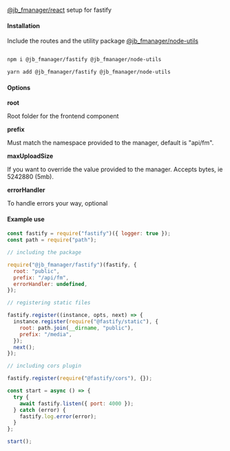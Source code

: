 <p><a href="https://github.com/jbystronski/jb-fmanager-react">@jb_fmanager/react</a> setup for fastify</p>
<h4>Installation</h4>

<p>Include the routes and the utility package <a href="https://github.com/jbystronski/jb-fmanager-node-utils">@jb_fmanager/node-utils</a></p>

```bash

npm i @jb_fmanager/fastify @jb_fmanager/node-utils

yarn add @jb_fmanager/fastify @jb_fmanager/node-utils

```

<h4>Options</h4>

<p style="font-weight: bold;">root</p>
<p>Root folder for the frontend component</p>
<p style="font-weight: bold;">prefix</p>
<p>Must match the namespace provided to the manager, default is "api/fm".</p>
<p style="font-weight: bold;">maxUploadSize</p><p>If you want to override the value provided to the manager. Accepts bytes, ie 5242880 (5mb).</p>
<p style="font-weight: bold;">errorHandler</p>
<p>To handle errors your way, optional</p>

<h4>Example use</h5>

```js
const fastify = require("fastify")({ logger: true });
const path = require("path");

// including the package

require("@jb_fmanager/fastify")(fastify, {
  root: "public",
  prefix: "/api/fm",
  errorHandler: undefined,
});

// registering static files

fastify.register((instance, opts, next) => {
  instance.register(require("@fastify/static"), {
    root: path.join(__dirname, "public"),
    prefix: "/media",
  });
  next();
});

// including cors plugin

fastify.register(require("@fastify/cors"), {});

const start = async () => {
  try {
    await fastify.listen({ port: 4000 });
  } catch (error) {
    fastify.log.error(error);
  }
};

start();
```
